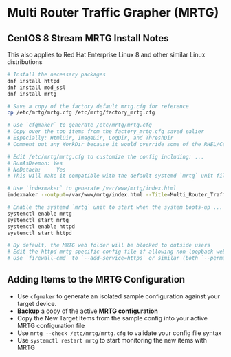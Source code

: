 # Multi Router Traffic Grapher (MRTG)

## CentOS 8 Stream MRTG Install Notes

This also applies to Red Hat Enterprise Linux 8 and other similar Linux distributions

```bash
# Install the necessary packages
dnf install httpd
dnf install mod_ssl
dnf install mrtg

# Save a copy of the factory default mrtg.cfg for reference
cp /etc/mrtg/mrtg.cfg /etc/mrtg/factory_mrtg.cfg

# Use `cfgmaker` to generate /etc/mrtg/mrtg.cfg
# Copy over the top items from the factory_mrtg.cfg saved ealier
# Especially: HtmlDir, ImageDir, LogDir, and ThreshDir
# Comment out any WorkDir because it would override some of the RHEL/CentOS MRTG paths

# Edit /etc/mrtg/mrtg.cfg to customize the config including: ...
# RunAsDaemon: Yes
# NoDetach:     Yes
# This will make it compatible with the default systemd `mrtg` unit file

# Use `indexmaker` to generate /var/www/mrtg/index.html
indexmaker --output=/var/www/mrtg/index.html --Title=Multi_Router_Traffic_Grapher /etc/mrtg/mrtg.cfg

# Enable the systemd `mrtg` unit to start when the system boots-up ... and start it at now
systemctl enable mrtg
systemctl start mrtg
systemctl enable httpd
systemctl start httpd

# By default, the MRTG web folder will be blocked to outside users
# Edit the httpd mrtg-specific config file if allowing non-loopback web access
# Use `firewall-cmd` to `--add-service=https` or similar (both `--permanent` and runtime)
```

## Adding Items to the MRTG Configuration

* Use `cfgmaker` to generate an isolated sample configuration against your target device.
* **Backup** a copy of the active **MRTG configuration**
* Copy the New Target Items from the sample config into your active MRTG configuration file
* Use `mrtg --check /etc/mrtg/mrtg.cfg` to validate your config file syntax
* Use `systemctl restart mrtg` to start monitoring the new items with MRTG
